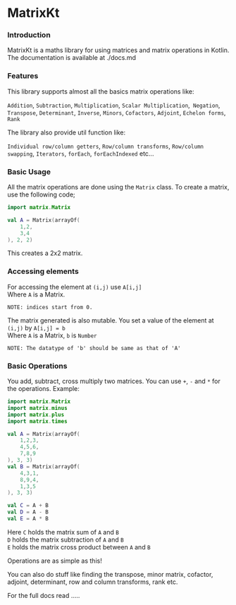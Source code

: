 # MatrixKt

### Introduction
MatrixKt is a maths library for using matrices and matrix operations in Kotlin.
The documentation is available at ./docs.md

### Features
This library supports almost all the basics matrix operations like: 


`Addition`, `Subtraction`, `Multiplication`, `Scalar Multiplication`,` Negation`, `Transpose`, `Determinant`, `Inverse`, `Minors`, `Cofactors`, `Adjoint`, `Echelon forms`, `Rank`

The library also provide util function like:

`Individual row/column getters`, `Row/column transforms`, `Row/column swapping`, `Iterators`, `forEach`, `forEachIndexed` etc...

### Basic Usage
All the matrix operations are done using the `Matrix` class.
To create a matrix, use the following code;
```kotlin
import matrix.Matrix

val A = Matrix(arrayOf(
	1,2,
	3,4
), 2, 2)
```
This creates a 2x2 matrix.

### Accessing elements
For accessing the element at `(i,j)` use `A[i,j]`<br>
Where `A` is a Matrix.

	NOTE: indices start from 0.

The matrix generated is also mutable. You set a value of the element at `(i,j)` by
`A[i,j] = b`<br>
Where `A` is a Matrix, 
`b` is `Number`

	NOTE: The datatype of 'b' should be same as that of 'A'

### Basic Operations
You add, subtract, cross multiply two matrices. You can use `+`, `-` and `*` for the operations.
Example:
```kotlin
import matrix.Matrix
import matrix.minus
import matrix.plus
import matrix.times

val A = Matrix(arrayOf(
    1,2,3,
    4,5,6,
    7,8,9
), 3, 3)
val B = Matrix(arrayOf(
    4,3,1,
    8,9,4,
    1,3,5
), 3, 3)

val C = A + B
val D = A - B
val E = A * B
```
Here `C` holds the matrix sum of `A` and `B`<br>
`D` holds the matrix subtraction of `A` and `B`<br>
`E` holds the matrix cross product between `A` and `B`

Operations are as simple as this!

You can also do stuff like finding the transpose, minor matrix, cofactor, adjoint, determinant, row and column transforms, rank etc.

For the full docs read .....



